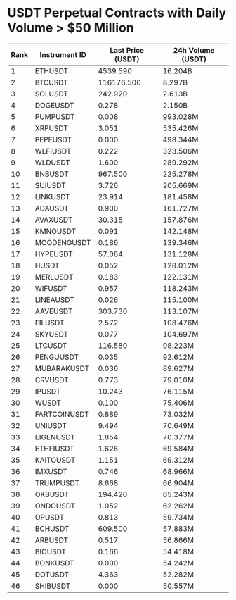 # USDT Perpetual Contracts with Daily Volume > $50 Million

| Rank | Instrument ID | Last Price (USDT) | 24h Volume (USDT) |
|------|---------------|-------------------|-------------------|
| 1 | ETHUSDT | 4539.590 | 16.204B |
| 2 | BTCUSDT | 116176.500 | 8.297B |
| 3 | SOLUSDT | 242.920 | 2.613B |
| 4 | DOGEUSDT | 0.278 | 2.150B |
| 5 | PUMPUSDT | 0.008 | 993.028M |
| 6 | XRPUSDT | 3.051 | 535.426M |
| 7 | PEPEUSDT | 0.000 | 498.344M |
| 8 | WLFIUSDT | 0.222 | 323.506M |
| 9 | WLDUSDT | 1.600 | 289.292M |
| 10 | BNBUSDT | 967.500 | 225.278M |
| 11 | SUIUSDT | 3.726 | 205.669M |
| 12 | LINKUSDT | 23.914 | 181.458M |
| 13 | ADAUSDT | 0.900 | 161.727M |
| 14 | AVAXUSDT | 30.315 | 157.876M |
| 15 | KMNOUSDT | 0.091 | 142.148M |
| 16 | MOODENGUSDT | 0.186 | 139.346M |
| 17 | HYPEUSDT | 57.084 | 131.128M |
| 18 | HUSDT | 0.052 | 128.012M |
| 19 | MERLUSDT | 0.183 | 122.131M |
| 20 | WIFUSDT | 0.957 | 118.243M |
| 21 | LINEAUSDT | 0.026 | 115.100M |
| 22 | AAVEUSDT | 303.730 | 113.107M |
| 23 | FILUSDT | 2.572 | 108.476M |
| 24 | SKYUSDT | 0.077 | 104.697M |
| 25 | LTCUSDT | 116.580 | 98.223M |
| 26 | PENGUUSDT | 0.035 | 92.612M |
| 27 | MUBARAKUSDT | 0.036 | 89.627M |
| 28 | CRVUSDT | 0.773 | 79.010M |
| 29 | IPUSDT | 10.243 | 76.115M |
| 30 | WUSDT | 0.100 | 75.406M |
| 31 | FARTCOINUSDT | 0.889 | 73.032M |
| 32 | UNIUSDT | 9.494 | 70.649M |
| 33 | EIGENUSDT | 1.854 | 70.377M |
| 34 | ETHFIUSDT | 1.626 | 69.584M |
| 35 | KAITOUSDT | 1.151 | 69.312M |
| 36 | IMXUSDT | 0.746 | 68.966M |
| 37 | TRUMPUSDT | 8.668 | 66.904M |
| 38 | OKBUSDT | 194.420 | 65.243M |
| 39 | ONDOUSDT | 1.052 | 62.262M |
| 40 | OPUSDT | 0.813 | 59.734M |
| 41 | BCHUSDT | 609.500 | 57.883M |
| 42 | ARBUSDT | 0.517 | 56.866M |
| 43 | BIOUSDT | 0.166 | 54.418M |
| 44 | BONKUSDT | 0.000 | 54.242M |
| 45 | DOTUSDT | 4.363 | 52.282M |
| 46 | SHIBUSDT | 0.000 | 50.557M |

